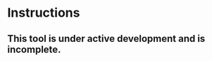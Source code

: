 Instructions
============
This tool is under active development and is incomplete.
---------------------------------------------------------------------------------------

